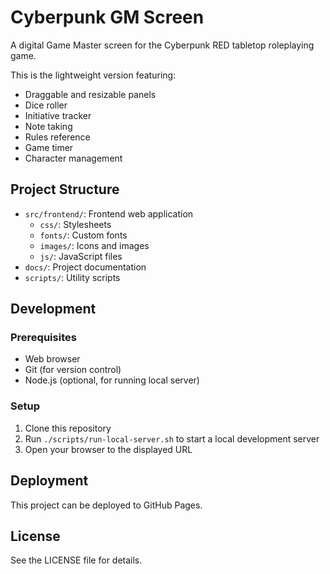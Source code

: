 # Cyberpunk GM Screen

A digital Game Master screen for the Cyberpunk RED tabletop roleplaying game.

This is the lightweight version featuring:
- Draggable and resizable panels
- Dice roller
- Initiative tracker
- Note taking
- Rules reference
- Game timer
- Character management

## Project Structure

- `src/frontend/`: Frontend web application
   - `css/`: Stylesheets 
   - `fonts/`: Custom fonts
   - `images/`: Icons and images
   - `js/`: JavaScript files
- `docs/`: Project documentation
- `scripts/`: Utility scripts

## Development

### Prerequisites
- Web browser
- Git (for version control)
- Node.js (optional, for running local server)

### Setup
1. Clone this repository
2. Run `./scripts/run-local-server.sh` to start a local development server
3. Open your browser to the displayed URL

## Deployment
This project can be deployed to GitHub Pages.

## License
See the LICENSE file for details.